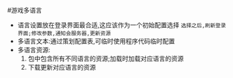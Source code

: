 #游戏多语言
* 语言设置放在登录界面最合适,这应该作为一个初始配置选择
`
    选择之后,刷新登录界面;修改参数,通知会服务器,更新资源
`
* 多语言文本:通过策划配置表,可临时使用程序代码临时配置
* 多语言资源:
    1. 包中包含所有不同语言的资源;加载时加载对应语言的资源
    2. 下载更新对应语言的资源
